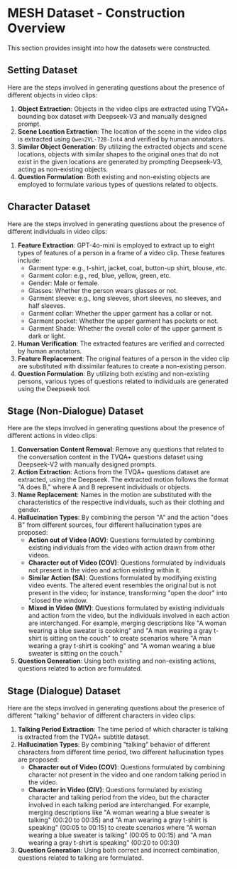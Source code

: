 
# **MESH Dataset - Construction Overview**
This section provides insight into how the datasets were constructed.

## **Setting Dataset**
Here are the steps involved in generating questions about the presence of different objects in video clips:
1. **Object Extraction**: Objects in the video clips are extracted using TVQA+ bounding box dataset with Deepseek-V3 and manually designed prompt.
2. **Scene Location Extraction**: The location of the scene in the video clips is extracted using ```Qwen2VL-72B-Int4``` and verified by human annotators.
3. **Similar Object Generation**: By utilizing the extracted objects and scene locations, objects with similar shapes to the original ones that do not exist in the given locations are generated by prompting Deepseek-V3, acting as non-existing objects.
4. **Question Formulation**: Both existing and non-existing objects are employed to formulate various types of questions related to objects.


## **Character Dataset**
Here are the steps involved in generating questions about the presence of different individuals in video clips:
1. **Feature Extraction**: GPT-4o-mini is employed to extract up to eight types of features of a person in a frame of a video clip. These features include:
    - Garment type: e.g., t-shirt, jacket, coat, button-up shirt, blouse, etc.
    - Garment color: e.g., red, blue, yellow, green, etc.
    - Gender: Male or female.
    - Glasses: Whether the person wears glasses or not.
    - Garment sleeve: e.g., long sleeves, short sleeves, no sleeves, and half sleeves.
    - Garment collar: Whether the upper garment has a collar or not.
    - Garment pocket: Whether the upper garment has pockets or not.
    - Garment Shade: Whether the overall color of the upper garment is dark or light.
2. **Human Verification**: The extracted features are verified and corrected by human annotators.
3. **Feature Replacement**: The original features of a person in the video clip are substituted with dissimilar features to create a non-existing person.
4. **Question Formulation**: By utilizing both existing and non-existing persons, various types of questions related to individuals are generated using the Deepseek tool.



## **Stage (Non-Dialogue) Dataset**
Here are the steps involved in generating questions about the presence of different actions in video clips:

1. **Conversation Content Removal**: Remove any questions that related to the conversation content in the TVQA+ questions dataset using Deepseek-V2 with manually designed prompts.
2. **Action Extraction**: Actions from the TVQA+ questions dataset are extracted, using the Deepseek. The extracted motion follows the format "A does B," where A and B represent individuals or objects.
3. **Name Replacement**: Names in the motion are substituted with the characteristics of the respective individuals, such as their clothing and gender.
4. **Hallucination Types**: By combining the person "A" and the action "does B" from different sources, four different hallucination types are proposed:
    - **Action out of Video (AOV)**: Questions formulated by combining existing individuals from the video with action drawn from other videos.
    - **Character out of Video (COV)**: Questions formulated by individuals not present in the video and action existing within it.
    - **Similar Action (SA)**: Questions formulated by modifying existing video events. The altered event resembles the original but is not present in the video; for instance, transforming "open the door" into "closed the window.
    - **Mixed in Video (MIV)**: Questions formulated by existing individuals and action from the video, but the individuals involved in each action are interchanged. For example, merging descriptions like "A woman wearing a blue sweater is cooking" and "A man wearing a gray t-shirt is sitting on the couch" to create scenarios where "A man wearing a gray t-shirt is cooking" and "A woman wearing a blue sweater is sitting on the couch."
5. **Question Generation**: Using both existing and non-existing actions, questions related to action are formulated.

## **Stage (Dialogue) Dataset**
Here are the steps involved in generating questions about the presence of different "talking" behavior of different characters in video clips:

1. **Talking Period Extraction**: The time period of which character is talking is extracted from the TVQA+ subtitle dataset. 
2. **Hallucination Types**: By combining "talking" behavior of different characters from different time period, two different hallucination types are proposed:
    - **Character out of Video (COV)**: Questions formulated by combining character not present in the video and one random talking period in the video.
    - **Character in Video (CIV)**: Questions formulated by existing character and talking period from the video, but the character involved in each talking period are interchanged. For example, merging descriptions like "A woman wearing a blue sweater is talking" (00:20 to 00:35) and "A man wearing a gray t-shirt is speaking" (00:05 to 00:15) to create scenarios where "A woman wearing a blue sweater is talking" (00:05 to 00:15) and "A man wearing a gray t-shirt is speaking" (00:20 to 00:30)
3. **Question Generation**: Using both correct and incorrect combination, questions related to talking are formulated.
